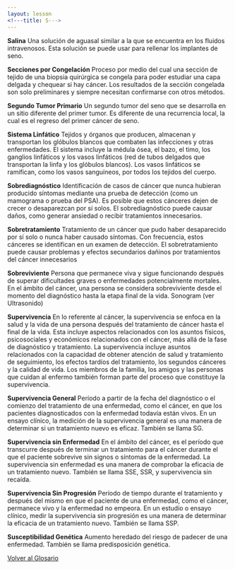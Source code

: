 ```yaml
---
layout: lesson
<!---title: S--->
---
```


<a name="top"></a>

**Salina**
Una solución de aguasal similar a la que se encuentra en los fluidos intravenosos. Esta solución se puede usar para rellenar los implantes de seno.

**Secciones por Congelación**
Proceso por medio del cual una sección de tejido de una biopsia quirúrgica se congela para poder estudiar una capa delgada y chequear si hay cáncer. Los resultados de la sección congelada son solo preliminares y siempre necesitan confirmarse con otros métodos. 

**Segundo Tumor Primario**
Un segundo tumor del seno que se desarrolla en un sitio diferente del primer tumor. Es diferente de una recurrencia local, la cual es el regreso del primer cáncer de seno.

**Sistema Linfático**
Tejidos y órganos que producen, almacenan y transportan los glóbulos blancos que combaten las infecciones y otras enfermedades. El sistema incluye la médula ósea, el bazo, el timo, los ganglios linfáticos y los vasos linfáticos (red de tubos delgados que transportan la linfa y los glóbulos blancos). Los vasos linfáticos se ramifican, como los vasos sanguíneos, por todos los tejidos del cuerpo.

**Sobrediagnóstico**
Identificación de casos de cáncer que nunca hubieran producido síntomas mediante una prueba de detección (como un mamograma o prueba del PSA). Es posible que estos cánceres dejen de crecer o desaparezcan por sí solos. El sobrediagnóstico puede causar daños, como generar ansiedad o recibir tratamientos innecesarios.

**Sobretratamiento**
Tratamiento de un cáncer que pudo haber desaparecido por sí solo o nunca haber causado síntomas. Con frecuencia, estos cánceres se identifican en un examen de detección. El sobretratamiento puede causar problemas y efectos secundarios dañinos por tratamientos del cáncer innecesarios

**Sobreviviente**
Persona que permanece viva y sigue funcionando después de superar dificultades graves o enfermedades potencialmente mortales. En el ámbito del cáncer, una persona se considera sobreviviente desde el momento del diagnóstico hasta la etapa final de la vida.
Sonogram (ver Ultrasonido)

**Supervivencia**
En lo referente al cáncer, la supervivencia se enfoca en la salud y la vida de una persona después del tratamiento de cáncer hasta el final de la vida. Esta incluye aspectos relacionados con los asuntos físicos, psicosociales y económicos relacionados con el cáncer, más allá de la fase de diagnóstico y tratamiento. La supervivencia incluye asuntos relacionados con la capacidad de obtener atención de salud y tratamiento de seguimiento, los efectos tardíos del tratamiento, los segundos cánceres y la calidad de vida. Los miembros de la familia, los amigos y las personas que cuidan al enfermo también forman parte del proceso que constituye la supervivencia.

**Supervivencia General**
Período a partir de la fecha del diagnóstico o el comienzo del tratamiento de una enfermedad, como el cáncer, en que los pacientes diagnosticados con la enfermedad todavía están vivos. En un ensayo clínico, la medición de la supervivencia general es una manera de determinar si un tratamiento nuevo es eficaz. También se llama SG.

**Supervivencia sin Enfermedad**
En el ámbito del cáncer, es el período que transcurre después de terminar un tratamiento para el cáncer durante el que el paciente sobrevive sin signos o síntomas de la enfermedad. La supervivencia sin enfermedad es una manera de comprobar la eficacia de un tratamiento nuevo. También se llama SSE, SSR, y supervivencia sin recaída.

**Supervivencia Sin Progresión**
Período de tiempo durante el tratamiento y después del mismo en que el paciente de una enfermedad, como el cáncer, permanece vivo y la enfermedad no empeora. En un estudio o ensayo clínico, medir la supervivencia sin progresión es una manera de determinar la eficacia de un tratamiento nuevo. También se llama SSP.

**Susceptibilidad Genética**
Aumento heredado del riesgo de padecer de una enfermedad. También se llama predisposición genética.


<!--a href="#top">Volver arriba</a-->
<a href="https://scnslabutsa.github.io/myhthelperEduContent/Glossarysp/index.html">Volver al Glosario</a>

